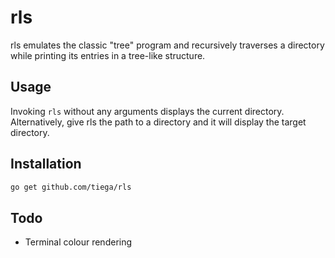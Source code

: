 # rls

rls emulates the classic "tree" program and recursively traverses a directory while printing its entries in a tree-like structure.

## Usage

Invoking `rls` without any arguments displays the current directory. Alternatively, give rls the path to a directory and it will display the target directory. 

## Installation


```bash
go get github.com/tiega/rls
```

## Todo

- Terminal colour rendering

